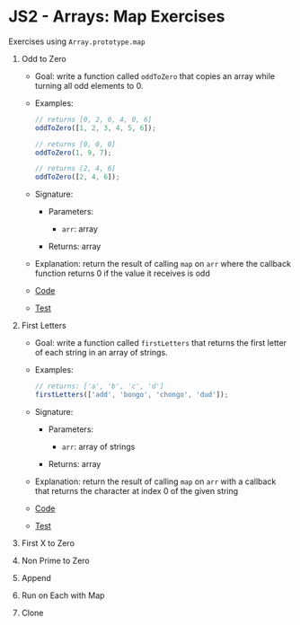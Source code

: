 # JS2 - Arrays: Map Exercises

Exercises using `Array.prototype.map`

1. Odd to Zero

   - Goal: write a function called `oddToZero` that copies an array while turning all odd elements to 0.
   - Examples:

     ```js
     // returns [0, 2, 0, 4, 0, 6]
     oddToZero([1, 2, 3, 4, 5, 6]);

     // returns [0, 0, 0]
     oddToZero(1, 9, 7);

     // returns [2, 4, 6]
     oddToZero([2, 4, 6]);
     ```

   - Signature:

     - Parameters:

       - `arr`: array

     - Returns: array

   - Explanation: return the result of calling `map` on `arr` where the callback function returns 0 if the value it receives is odd
   - [Code](odd-to-zero.js)
   - [Test](odd-to-zero.test.js)

2. First Letters

   - Goal: write a function called `firstLetters` that returns the first letter of each string in an array of strings.
   - Examples:

     ```js
     // returns: ['a', 'b', 'c', 'd']
     firstLetters(['add', 'bongo', 'chongo', 'dud']);
     ```

   - Signature:

     - Parameters:

       - `arr`: array of strings

     - Returns: array

   - Explanation: return the result of calling `map` on `arr` with a callback that returns the character at index 0 of the given string

   - [Code](first-letters.js)
   - [Test](first-letters.test.js)

3. First X to Zero
4. Non Prime to Zero
5. Append
6. Run on Each with Map
7. Clone
